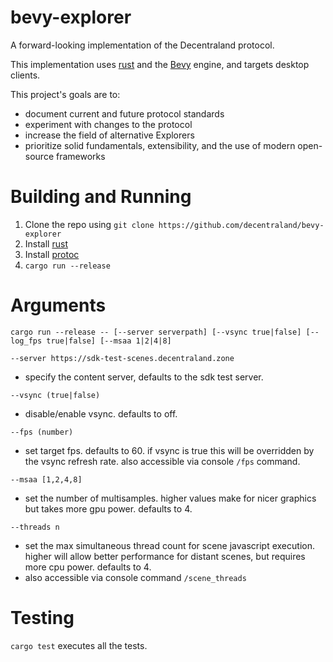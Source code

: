 # bevy-explorer

A forward-looking implementation of the Decentraland protocol.

This implementation uses [rust](https://www.rust-lang.org/) and the [Bevy](https://bevyengine.org) engine, and targets desktop clients.

This project's goals are to:
- document current and future protocol standards
- experiment with changes to the protocol
- increase the field of alternative Explorers
- prioritize solid fundamentals, extensibility, and the use of modern open-source frameworks

# Building and Running

1. Clone the repo using `git clone https://github.com/decentraland/bevy-explorer`
2. Install [rust](https://www.rust-lang.org/tools/install)
3. Install [protoc](https://github.com/protocolbuffers/protobuf/releases)
4. `cargo run --release`

# Arguments

`cargo run --release -- [--server serverpath] [--vsync true|false] [--log_fps true|false] [--msaa 1|2|4|8]`

`--server https://sdk-test-scenes.decentraland.zone`
- specify the content server, defaults to the sdk test server.

`--vsync (true|false)`
- disable/enable vsync. defaults to off.

`--fps (number)`
- set target fps. defaults to 60. if vsync is true this will be overridden by the vsync refresh rate. also accessible via console `/fps` command.

`--msaa [1,2,4,8]`
- set the number of multisamples. higher values make for nicer graphics but takes more gpu power. defaults to 4.

`--threads n`
- set the max simultaneous thread count for scene javascript execution. higher will allow better performance for distant scenes, but requires more cpu power. defaults to 4.
- also accessible via console command `/scene_threads`

# Testing

`cargo test` executes all the tests.